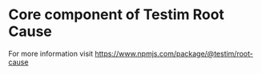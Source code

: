 # Core component of Testim Root Cause

For more information visit https://www.npmjs.com/package/@testim/root-cause
